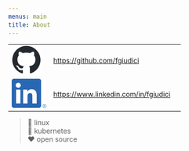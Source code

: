 ```yaml
---
menus: main
title: About
---
```


| | | |
|-|-|-|
|![github logo](github-mark.png)| https://github.com/fgiudici|
|![LiIn logo](LI-In-Bug.png)| https://www.linkedin.com/in/fgiudici|

>:green_heart: linux  
:blue_heart: kubernetes  
:heart: open source

